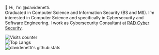 👋 Hi, I’m @davidenetti.
\
Graduated in Computer Science and Information Security (BS and MS). I’m interested in Computer Science and specifically in Cybersecurity and Software Engineering. I work as Cybersecurity Consultant at [RAD Cyber Security](https://radsec.it/en/).

![Visits counter](https://komarev.com/ghpvc/?username=davidenetti&color=red&style=for-the-badge)
\
![Top Langs](https://github-readme-stats.vercel.app/api/top-langs/?username=davidenetti&layout=demo&theme=tokyonight&hide_border=true)
\
![davidenetti's github stats](https://github-readme-stats.vercel.app/api?username=davidenetti&show_icons=true&theme=tokyonight&hide_border=true)
